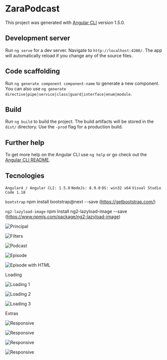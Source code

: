 # ZaraPodcast

This project was generated with [Angular CLI](https://github.com/angular/angular-cli) version 1.5.0.

## Development server

Run `ng serve` for a dev server. Navigate to `http://localhost:4200/`. The app will automatically reload if you change any of the source files.

## Code scaffolding

Run `ng generate component component-name` to generate a new component. You can also use `ng generate directive|pipe|service|class|guard|interface|enum|module`.

## Build

Run `ng build` to build the project. The build artifacts will be stored in the `dist/` directory. Use the `-prod` flag for a production build.

## Further help

To get more help on the Angular CLI use `ng help` or go check out the [Angular CLI README](https://github.com/angular/angular-cli/blob/master/README.md).

## Tecnologies
`Angular4 / Angular CLI: 1.5.0`
`NodeJs: 8.9.0`
`OS: win32 x64`
`Visual Studio Code 1.18`

`bootstrap`
npm install bootstrap@next --save 
(https://getbootstrap.com/)

`ng2-lazyload-image`
npm install ng2-lazyload-image --save
(https://www.npmjs.com/package/ng2-lazyload-image)


![Principal](https://raw.githubusercontent.com/JeffersonLupinacci/Zara-Podcaster-FrontEnd-Test/master/printscreen/principal.jpg)

![Filters](https://raw.githubusercontent.com/JeffersonLupinacci/Zara-Podcaster-FrontEnd-Test/master/printscreen/filter.jpg)

![Podcast](https://raw.githubusercontent.com/JeffersonLupinacci/Zara-Podcaster-FrontEnd-Test/master/printscreen/podcast.jpg)

![Episode](https://raw.githubusercontent.com/JeffersonLupinacci/Zara-Podcaster-FrontEnd-Test/master/printscreen/episode.jpg)

![Episode with HTML](https://raw.githubusercontent.com/JeffersonLupinacci/Zara-Podcaster-FrontEnd-Test/master/printscreen/epsode-html.jpg)

Loading

![Loading 1](https://raw.githubusercontent.com/JeffersonLupinacci/Zara-Podcaster-FrontEnd-Test/master/printscreen/loading1.jpg)

![Loading 2](https://raw.githubusercontent.com/JeffersonLupinacci/Zara-Podcaster-FrontEnd-Test/master/printscreen/loading2.jpg)

![Loading 3](https://raw.githubusercontent.com/JeffersonLupinacci/Zara-Podcaster-FrontEnd-Test/master/printscreen/loading3.jpg)

Extras

![Responsive](https://raw.githubusercontent.com/JeffersonLupinacci/Zara-Podcaster-FrontEnd-Test/master/printscreen/responsive-1.jpg)

![Responsive](https://raw.githubusercontent.com/JeffersonLupinacci/Zara-Podcaster-FrontEnd-Test/master/printscreen/responsive-2.jpg)

![Responsive](https://raw.githubusercontent.com/JeffersonLupinacci/Zara-Podcaster-FrontEnd-Test/master/printscreen/responsive-3.jpg)

![Responsive](https://raw.githubusercontent.com/JeffersonLupinacci/Zara-Podcaster-FrontEnd-Test/master/printscreen/responsive-4.jpg)

